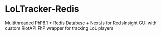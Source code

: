 # LoLTracker-Redis
Multithreaded PhP8.1 + Redis Database + NextJs for RedisInsight GUI with custom RiotAPI PhP wrapper for tracking LoL players 
